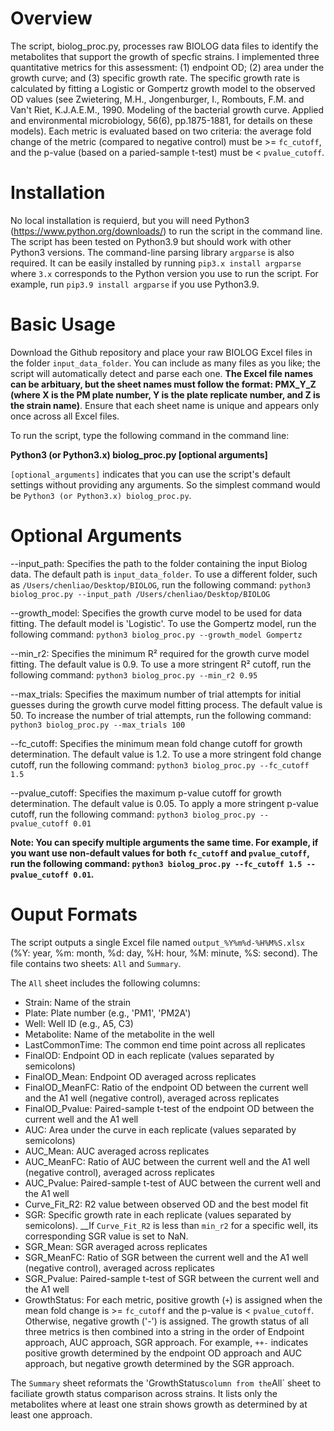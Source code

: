 # Overview
The script, biolog_proc.py, processes raw BIOLOG data files to identify the metabolites that support the growth of specfic strains. I implemented three quantitative metrics for this assessment: (1) endpoint OD; (2) area under the growth curve; and (3) specific growth rate. The specific growth rate is calculated by fitting a Logistic or Gompertz growth model to the observed OD values (see Zwietering, M.H., Jongenburger, I., Rombouts, F.M. and Van't Riet, K.J.A.E.M., 1990. Modeling of the bacterial growth curve. Applied and environmental microbiology, 56(6), pp.1875-1881, for details on these models). Each metric is evaluated based on two criteria: the average fold change of the metric (compared to negative control) must be >= `fc_cutoff`, and the p-value (based on a paried-sample t-test) must be < `pvalue_cutoff`.

# Installation
No local installation is requierd, but you will need Python3 (https://www.python.org/downloads/) to run the script in the command line. The script has been tested on Python3.9 but should work with other Python3 versions. The command-line parsing library `argparse` is also required. It can be easily installed by running `pip3.x install argparse` where `3.x` corresponds to the Python version you use to run the script. For example, run `pip3.9 install argparse` if you use Python3.9.

# Basic Usage
Download the Github repository and place your raw BIOLOG Excel files in the folder `input_data_folder`. You can include as many files as you like; the script will automatically detect and parse each one. __The Excel file names can be arbituary, but the sheet names must follow the format: PMX_Y_Z (where X is the PM plate number, Y is the plate replicate number, and Z is the strain name)__. Ensure that each sheet name is unique and appears only once across all Excel files.

To run the script, type the following command in the command line:

__Python3 (or Python3.x) biolog_proc.py [optional arguments]__

`[optional_arguments]` indicates that you can use the script's default settings without providing any arguments. So the simplest command would be `Python3 (or Python3.x) biolog_proc.py`.

# Optional Arguments
--input_path: Specifies the path to the folder containing the input Biolog data. The default path is `input_data_folder`.
To use a different folder, such as `/Users/chenliao/Desktop/BIOLOG`, run the following command:
`python3 biolog_proc.py --input_path /Users/chenliao/Desktop/BIOLOG`

--growth_model: Specifies the growth curve model to be used for data fitting. The default model is 'Logistic'.
To use the Gompertz model, run the following command:
`python3 biolog_proc.py --growth_model Gompertz`

--min_r2: Specifies the minimum R² required for the growth curve model fitting. The default value is 0.9.
To use a more stringent R² cutoff, run the following command:
`python3 biolog_proc.py --min_r2 0.95`

--max_trials: Specifies the maximum number of trial attempts for initial guesses during the growth curve model fitting process. The default value is 50.
To increase the number of trial attempts, run the following command:
`python3 biolog_proc.py --max_trials 100`

--fc_cutoff: Specifies the minimum mean fold change cutoff for growth determination. The default value is 1.2.
To use a more stringent fold change cutoff, run the following command:
`python3 biolog_proc.py --fc_cutoff 1.5`

--pvalue_cutoff: Specifies the maximum p-value cutoff for growth determination. The default value is 0.05.
To apply a more stringent p-value cutoff, run the following command:
`python3 biolog_proc.py --pvalue_cutoff 0.01`

__Note: You can specify multiple arguments the same time. For example, if you want use non-default values for both `fc_cutoff` and `pvalue_cutoff`, run the following command: `python3 biolog_proc.py --fc_cutoff 1.5 --pvalue_cutoff 0.01`.__

# Ouput Formats
The script outputs a single Excel file named `output_%Y%m%d-%H%M%S.xlsx` (%Y: year, %m: month, %d: day, %H: hour, %M: minute, %S: second). The file contains two sheets: `All` and `Summary`.

The `All` sheet includes the following columns:
- Strain: Name of the strain
- Plate: Plate number (e.g., 'PM1', 'PM2A')
- Well: Well ID (e.g., A5, C3)
- Metabolite: Name of the metabolite in the well
- LastCommonTime: The common end time point across all replicates
- FinalOD: Endpoint OD in each replicate (values separated by semicolons)
- FinalOD_Mean: Endpoint OD averaged across replicates
- FinalOD_MeanFC: Ratio of the endpoint OD between the current well and the A1 well (negative control), averaged across replicates
- FinalOD_Pvalue: Paired-sample t-test of the endpoint OD between the current well and the A1 well
- AUC: Area under the curve in each replicate	(values separated by semicolons)
- AUC_Mean: AUC averaged across replicates
- AUC_MeanFC: Ratio of AUC between the current well and the A1 well (negative control), averaged across replicates
- AUC_Pvalue: Paired-sample t-test of AUC between the current well and the A1 well
- Curve_Fit_R2: R2 value between observed OD and the best model fit
- SGR: Specific growth rate in each replicate (values separated by semicolons). __If `Curve_Fit_R2` is less than `min_r2` for a specific well, its corresponding SGR value is set to NaN.
- SGR_Mean: SGR averaged across replicates
- SGR_MeanFC: Ratio of SGR between the current well and the A1 well (negative control), averaged across replicates
- SGR_Pvalue: Paired-sample t-test of SGR between the current well and the A1 well
- GrowthStatus: For each metric, positive growth (`+`) is assigned when the mean fold change is >= `fc_cutoff` and the p-value is < `pvalue_cutoff`. Otherwise, negative growth ('-') is assigned. The growth status of all three metrics is then combined into a string in the order of Endpoint approach, AUC approach, SGR approach. For example, `++-` indicates positive growth determined by the endpoint OD approach and AUC approach, but negative growth determined by the SGR approach.

The `Summary` sheet reformats the 'GrowthStatus` column from the `All` sheet to faciliate growth status comparison across strains. It lists only the metabolites where at least one strain shows growth as determined by at least one approach.
